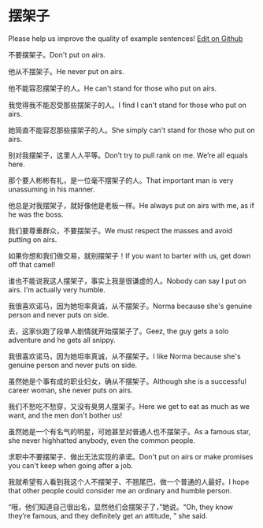 # 摆架子

Please help us improve the quality of example sentences! [Edit on Github](https://github.com/jiyushe/jiyu-example-sentence-source/blob/main/chinese/baijiazi.md)

<p><span class="chinese">不要摆架子。</span><span class="english">Don't put on airs.</span></p>

<p><span class="chinese">他从不摆架子。</span><span class="english">He never put on airs.</span></p>

<p><span class="chinese">他不能容忍摆架子的人。</span><span class="english">He can't stand for those who put on airs.</span></p>

<p><span class="chinese">我觉得我不能忍受那些摆架子的人。</span><span class="english">I find I can't stand for those who put on airs.</span></p>

<p><span class="chinese">她简直不能容忍那些摆架子的人。</span><span class="english">She simply can't stand for those who put on airs.</span></p>

<p><span class="chinese">别对我摆架子，这里人人平等。</span><span class="english">Don’t try to pull rank on me. We’re all equals here.</span></p>

<p><span class="chinese">那个要人彬彬有礼，是一位毫不摆架子的人。</span><span class="english">That important man is very unassuming in his manner.</span></p>

<p><span class="chinese">他总是对我摆架子，就好像他是老板一样。</span><span class="english">He always put on airs with me, as if he was the boss.</span></p>

<p><span class="chinese">我们要尊重群众，不要摆架子。</span><span class="english">We must respect the masses and avoid putting on airs.</span></p>

<p><span class="chinese">如果你想和我们做交易，就别摆架子！</span><span class="english">If you want to barter with us, get down off that camel!</span></p>

<p><span class="chinese">谁也不能说我这人摆架子，事实上我是很谦虚的人。</span><span class="english">Nobody can say I put on airs. I'm actually very humble.</span></p>

<p><span class="chinese">我很喜欢诺马，因为她坦率真诚，从不摆架子。</span><span class="english">Norma because she's genuine person and never puts on side.</span></p>

<p><span class="chinese">去，这家伙跑了段单人剧情就开始摆架子了。</span><span class="english">Geez, the guy gets a solo adventure and he gets all snippy.</span></p>

<p><span class="chinese">我很喜欢诺马，因为她坦率真诚，从不摆架子。</span><span class="english">I like Norma because she's genuine person and never puts on side.</span></p>

<p><span class="chinese">虽然她是个事有成的职业妇女，确从不摆架子。</span><span class="english">Although she is a successful career woman, she never puts on airs.</span></p>

<p><span class="chinese">我们不愁吃不愁穿，又没有臭男人摆架子。</span><span class="english">Here we get to eat as much as we want, and the men don't bother us!</span></p>

<p><span class="chinese">虽然她是一个有名气的明星，可她甚至对普通人也不摆架子。</span><span class="english">As a famous star, she never highhatted anybody, even the common people.</span></p>

<p><span class="chinese">求职中不要摆架子、做出无法实现的承诺。</span><span class="english">Don't put on airs or make promises you can't keep when going after a job.</span></p>

<p><span class="chinese">我就希望有人看到我这个人不摆架子、不翘尾巴，做一个普通的人最好。</span><span class="english">I hope that other people could consider me an ordinary and humble person.</span></p>

<p><span class="chinese">“哦，他们知道自己很出名，显然他们会摆架子了，”她说。</span><span class="english">“Oh, they know they’re famous, and they definitely get an attitude, ” she said.</span></p>

